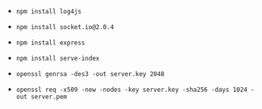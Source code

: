 - ```npm install log4js``` 
- ```npm install socket.io@2.0.4```
- ```npm install express```
- ```npm install serve-index```

- ```openssl genrsa -des3 -out server.key 2048```
- ```openssl req -x509 -new -nodes -key server.key -sha256 -days 1024 -out server.pem```
